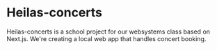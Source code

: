 # Heilas-concerts
Heilas-concerts is a school project for our websystems class based on Next.js. We're creating a local web app that handles concert booking.
